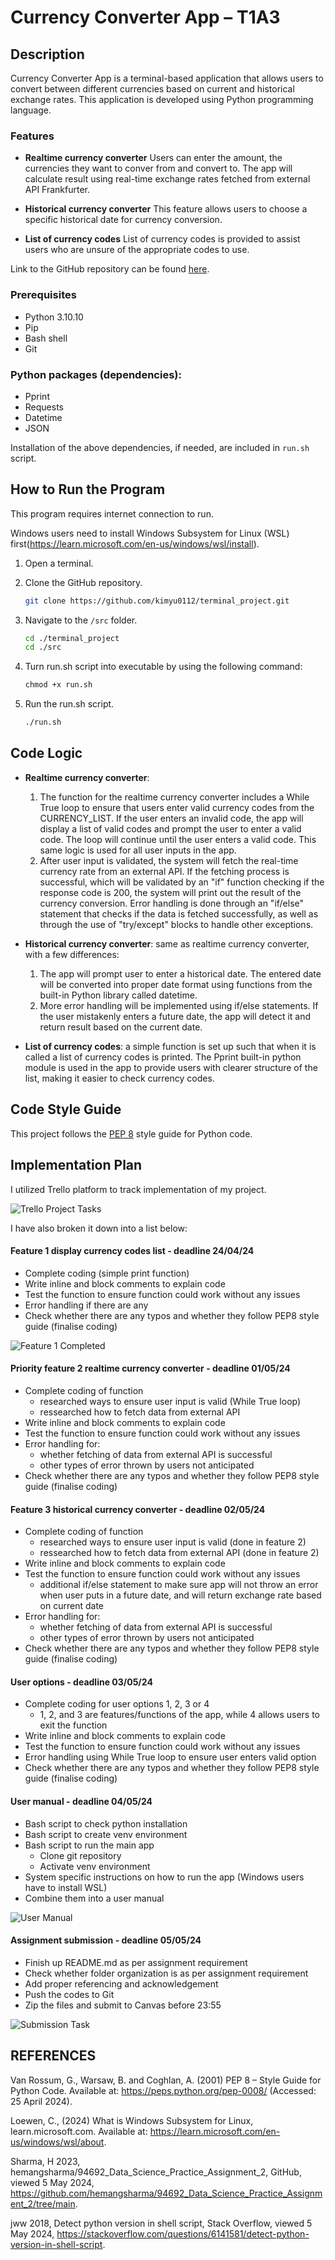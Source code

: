 # Currency Converter App – T1A3

## Description

Currency Converter App is a terminal-based application that allows users to convert between different currencies based on current and historical exchange rates. This application is developed using Python programming language.

### Features

- **Realtime currency converter**
  Users can enter the amount, the currencies they want to conver from and convert to. The app will calculate result using real-time exchange rates fetched from external API Frankfurter.

- **Historical currency converter**
  This feature allows users to choose a specific historical date for currency conversion.

- **List of currency codes**
  List of currency codes is provided to assist users who are unsure of the appropriate codes to use.

Link to the GitHub repository can be found [here](https://github.com/kimyu0112/terminal_project).

### Prerequisites
- Python 3.10.10
- Pip
- Bash shell
- Git

### Python packages (dependencies):
- Pprint
- Requests
- Datetime
- JSON

Installation of the above dependencies, if needed, are included in `run.sh` script.

## How to Run the Program

This program requires internet connection to run.

Windows users need to install Windows Subsystem for Linux (WSL) first(https://learn.microsoft.com/en-us/windows/wsl/install).

1. Open a terminal.

2. Clone the GitHub repository.
    ```sh
    git clone https://github.com/kimyu0112/terminal_project.git
    ```

3. Navigate to the `/src` folder.
    ```sh
    cd ./terminal_project
    cd ./src

4. Turn run.sh script into executable by using the following command:
    ```sh
    chmod +x run.sh
    ```

5. Run the run.sh script.
    ```sh
    ./run.sh
    ```

## Code Logic

- **Realtime currency converter**: 
  1. The function for the realtime currency converter includes a While True loop to ensure that users enter valid currency codes from the CURRENCY_LIST. If the user enters an invalid code, the app will display a list of valid codes and prompt the user to enter a valid code. The loop will continue until the user enters a valid code. This same logic is used for all user inputs in the app.
  2. After user input is validated, the system will fetch the real-time currency rate from an external API. If the fetching process is successful, which will be validated by an "if" function checking if the response code is 200, the system will print out the result of the currency conversion. Error handling is done through an "if/else" statement that checks if the data is fetched successfully, as well as through the use of "try/except" blocks to handle other exceptions.

- **Historical currency converter**: 
  same as realtime currency converter, with a few differences:
  1. The app will prompt user to enter a historical date. The entered date will be converted into proper date format using functions from the built-in Python library called datetime.
  2. More error handling will be implemented using if/else statements. If the user mistakenly enters a future date, the app will detect it and return result based on the current date.

- **List of currency codes**: 
  a simple function is set up such that when it is called a list of currency codes is printed. The Pprint built-in python module is used in the app to provide users with clearer structure of the list, making it easier to check currency codes.

## Code Style Guide

This project follows the [PEP 8](https://pep8.org/) style guide for Python code.

## Implementation Plan

I utilized Trello platform to track implementation of my project. 

![Trello Project Tasks](/docs/Trello%20Tasks%20Overview.png)

I have also broken it down into a list below:

#### Feature 1 display currency codes list - deadline 24/04/24
- Complete coding (simple print function)
- Write inline and block comments to explain code
- Test the function to ensure function could work without any issues
- Error handling if there are any
- Check whether there are any typos and whether they follow PEP8 style guide (finalise coding)

![Feature 1 Completed](/docs/Feature%201%20Completed.png)

#### Priority feature 2 realtime currency converter - deadline 01/05/24 
- Complete coding of function
  - researched ways to ensure user input is valid (While True loop)
  - ressearched how to fetch data from external API
- Write inline and block comments to explain code
- Test the function to ensure function could work without any issues
- Error handling for:
  - whether fetching of data from external API is successful
  - other types of error thrown by users not anticipated
- Check whether there are any typos and whether they follow PEP8 style guide (finalise coding)
  
#### Feature 3 historical currency converter - deadline 02/05/24
- Complete coding of function
  - researched ways to ensure user input is valid (done in feature 2)
  - ressearched how to fetch data from external API (done in feature 2)
- Write inline and block comments to explain code
- Test the function to ensure function could work without any issues
  - additional if/else statement to make sure app will not throw an error when user puts in a future date, and will return exchange rate based on current date
- Error handling for:
  - whether fetching of data from external API is successful
  - other types of error thrown by users not anticipated
- Check whether there are any typos and whether they follow PEP8 style guide (finalise coding)

#### User options - deadline 03/05/24
- Complete coding for user options 1, 2, 3 or 4
  - 1, 2, and 3 are features/functions of the app, while 4 allows users to exit the function
- Write inline and block comments to explain code
- Test the function to ensure function could work without any issues
- Error handling using While True loop to ensure user enters valid option
- Check whether there are any typos and whether they follow PEP8 style guide (finalise coding)

#### User manual - deadline 04/05/24
- Bash script to check python installation
- Bash script to create venv environment
- Bash script to run the main app
  - Clone git repository
  - Activate venv environment
- System specific instructions on how to run the app (Windows users have to install WSL)
- Combine them into a user manual

![User Manual](/docs/User%20Manual%20Completed.png)

#### Assignment submission - deadline 05/05/24
- Finish up README.md as per assignment requirement
- Check whether folder organization is as per assignment requirement
- Add proper referencing and acknowledgement
- Push the codes to Git
- Zip the files and submit to Canvas before 23:55

![Submission Task](/docs/Assignment%20Submission%20Due.png)

## REFERENCES

Van Rossum, G., Warsaw, B. and Coghlan, A. (2001) PEP 8 – Style Guide for Python Code. Available at: https://peps.python.org/pep-0008/ (Accessed: 25 April 2024).


Loewen, C., (2024) What is Windows Subsystem for Linux, learn.microsoft.com. Available at: https://learn.microsoft.com/en-us/windows/wsl/about.


Sharma, H 2023, hemangsharma/94692_Data_Science_Practice_Assignment_2, GitHub, viewed 5 May 2024, <https://github.com/hemangsharma/94692_Data_Science_Practice_Assignment_2/tree/main>.


jww 2018, Detect python version in shell script, Stack Overflow, viewed 5 May 2024, <https://stackoverflow.com/questions/6141581/detect-python-version-in-shell-script>.